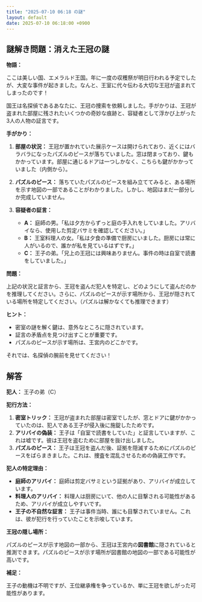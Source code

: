 ```yaml
---
title: "2025-07-10 06:18 の謎"
layout: default
date: 2025-07-10 06:18:00 +0900
---
```

## 謎解き問題：消えた王冠の謎

**物語：**

ここは美しい国、エメラルド王国。年に一度の収穫祭が明日行われる予定でしたが、大変な事件が起きました。なんと、王室に代々伝わる大切な王冠が盗まれてしまったのです！

国王は名探偵であるあなたに、王冠の捜索を依頼しました。手がかりは、王冠が盗まれた部屋に残されたいくつかの奇妙な痕跡と、容疑者として浮かび上がった3人の人物の証言です。

**手がかり：**

1.  **部屋の状況：** 王冠が置かれていた展示ケースは開けられており、近くにはバラバラになったパズルのピースが落ちていました。窓は閉まっており、鍵もかかっています。部屋に通じるドアは一つしかなく、こちらも鍵がかかっていました（内側から）。
2.  **パズルのピース：** 落ちていたパズルのピースを組み立ててみると、ある場所を示す地図の一部であることがわかりました。しかし、地図はまだ一部分しか完成していません。
3.  **容疑者の証言：**

    *   **A：** 庭師の男。「私は夕方からずっと庭の手入れをしていました。アリバイなら、使用した剪定バサミを確認してください。」
    *   **B：** 王室料理人の女。「私は夕食の準備で厨房にいました。厨房には常に人がいるので、誰かが私を見ているはずです。」
    *   **C：** 王子の弟。「兄上の王冠には興味ありません。事件の時は自室で読書をしていました。」

**問題：**

上記の状況と証言から、王冠を盗んだ犯人を特定し、どのようにして盗んだのかを推理してください。さらに、パズルのピースが示す場所から、王冠が隠されている場所を特定してください。（パズルは解かなくても推理できます）

**ヒント：**

*   密室の謎を解く鍵は、意外なところに隠されています。
*   証言の矛盾点を見つけ出すことが重要です。
*   パズルのピースが示す場所は、王宮内のどこかです。

それでは、名探偵の腕前を見せてください！

## 解答

**犯人：** 王子の弟（C）

**犯行方法：**

1.  **密室トリック：** 王冠が盗まれた部屋は密室でしたが、窓とドアに鍵がかかっていたのは、犯人である王子が侵入後に施錠したためです。
2.  **アリバイの偽装：** 王子は「自室で読書をしていた」と証言していますが、これは嘘です。彼は王冠を盗むために部屋を抜け出しました。
3.  **パズルのピース：** 王子は王冠を盗んだ後、証拠を隠滅するためにパズルのピースをばらまきました。これは、捜査を混乱させるための偽装工作です。

**犯人の特定理由：**

*   **庭師のアリバイ：** 庭師は剪定バサミという証拠があり、アリバイが成立しています。
*   **料理人のアリバイ：** 料理人は厨房にいて、他の人に目撃される可能性があるため、アリバイが成立しやすいです。
*   **王子の不自然な証言：** 王子は事件当時、誰にも目撃されていません。これは、彼が犯行を行っていたことを示唆しています。

**王冠の隠し場所：**

パズルのピースが示す地図の一部から、王冠は王宮内の**図書館**に隠されていると推測できます。パズルのピースが示す場所が図書館の地図の一部である可能性が高いです。

**補足：**

王子の動機は不明ですが、王位継承権を争っているか、単に王冠を欲しがった可能性があります。
